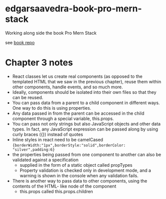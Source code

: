 # edgarsaavedra-book-pro-mern-stack
Working along side the book Pro Mern Stack

see [book repo](https://github.com/vasansr/pro-mern-stack)

# Chapter 3 notes

* React classes let us create real components (as opposed to the templated HTML that we saw in the previous chapter),
  reuse them within other components, handle events, and so much more.
* Ideally, components should be isolated into their own files so that they can be reused.
* You can pass data from a parent to a child component in different ways. One way to do this is using properties.
* Any data passed in from the parent can be accessed in the child component through a special variable, this.props.
* You can pass not only strings but also JavaScript objects and other data types. In fact, any JavaScript expression can be passed along by using curly braces ({}) instead of quotes
* Inline styles in react need to be camelCased ```{borderWidth:"1px",borderStyle:"solid",borderColor: "silver",padding:6}```
* the properties being passed from one component to another can also be validated against a specification
  *  supplied in the form of a static object called propTypes
  * Property validation is checked only in development mode, and a warning is shown in the console when any validation fails.
* There is another way to pass data to other components, using the contents of the HTML- like node of the component
  * this.props called this.props.children
